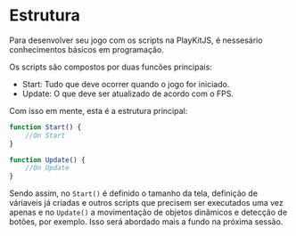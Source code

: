 # Estrutura

Para desenvolver seu jogo com os scripts na PlayKitJS, é nessesário conhecimentos básicos em programação. 

Os scripts são compostos por duas funcões principais:

- Start: Tudo que deve ocorrer quando o jogo for iniciado.
- Update: O que deve ser atualizado de acordo com o FPS.

Com isso em mente, esta é a estrutura principal:

```{.js linenums="1" title="scripts"}
function Start() {
    //On Start
}

function Update() {
    //On Update
}
```

Sendo assim, no `Start()` é definido o tamanho da tela, definição de váriaveis já criadas e outros scripts que precisem ser executados uma vez apenas e no `Update()` a movimentação de objetos dinâmicos e detecção de botões, por exemplo. Isso será abordado mais a fundo na próxima sessão.
